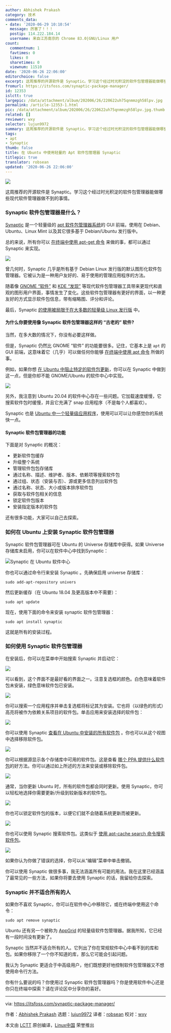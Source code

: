 ```yaml
---
author: Abhishek Prakash
category: 技术
comments_data:
- date: '2020-06-29 10:10:54'
  message: 厉害了！！！
  postip: 114.222.184.14
  username: 来自江苏南京的 Chrome 83.0|GNU/Linux 用户
count:
  commentnum: 1
  favtimes: 0
  likes: 0
  sharetimes: 0
  viewnum: 11510
date: '2020-06-26 22:06:00'
editorchoice: false
excerpt: 这周推荐的开源软件是 Synaptic。学习这个经过时光积淀的软件包管理器能做哪些现代软件管理器做不到的事情。
fromurl: https://itsfoss.com/synaptic-package-manager/
id: 12353
islctt: true
largepic: /data/attachment/album/202006/26/220622uh75qnmmzgh58lpv.jpg
permalink: /article-12353-1.html
pic: /data/attachment/album/202006/26/220622uh75qnmmzgh58lpv.jpg.thumb.jpg
related: []
reviewer: wxy
selector: lujun9972
summary: 这周推荐的开源软件是 Synaptic。学习这个经过时光积淀的软件包管理器能做哪些现代软件管理器做不到的事情。
tags:
- apt
- Synaptic
thumb: false
title: 在 Ubuntu 中使用轻量的 Apt 软件包管理器 Synaptic
titlepic: true
translator: robsean
updated: '2020-06-26 22:06:00'
---
```


![](/data/attachment/album/202006/26/220622uh75qnmmzgh58lpv.jpg)


这周推荐的开源软件是 Synaptic。学习这个经过时光积淀的软件包管理器能做哪些现代软件管理器做不到的事情。


### Synaptic 软件包管理器是什么？


[Synaptic](https://www.nongnu.org/synaptic/) 是一个轻量级的 [apt 软件包管理器系统](https://en.wikipedia.org/wiki/APT_(software))的 GUI 前端，使用在 Debian、Ubuntu、Linux Mint 以及其它很多基于 Debian/Ubuntu 发行版中。


总的来说，所有你可以 [在终端中使用 apt-get 命令](https://itsfoss.com/apt-get-linux-guide/) 来做的事，都可以通过 Synaptic 来实现。


![](/data/attachment/album/202006/26/221252fa4pf5a5fw55p5z2.png)


曾几何时，Synaptic 几乎是所有基于 Debian Linux 发行版的默认图形化软件包管理器。它被认为是一种用户友好的、易于使用的管理应用程序的方法。


随着像 [GNOME “软件”](https://wiki.gnome.org/Apps/Software) 和 [KDE “发现”](https://userbase.kde.org/Discover) 等现代软件包管理器工具带来更现代和直观的图形用户界面，事情发生了变化。这些软件包管理器有更好的界面，以一种更友好的方式显示软件包信息，带有缩略图、评分和评论。


最后，Synaptic [的使用被局限于在大多数的轻量级 Linux 发行版](https://itsfoss.com/lightweight-alternative-applications-ubuntu/) 中。


#### 为什么你要使用像 Synaptic 软件包管理器这样的 “古老的” 软件?


当然，在多大数的情况下，你没有必要这样做。


但是，Synaptic 仍然比 GNOME “软件” 的功能要很多。记住，它基本上是 `apt` 的 GUI 前端，这意味着它（几乎）可以做任何你能够 [在终端中使用 apt 命令](https://itsfoss.com/apt-command-guide/) 所做的事。


例如，如果你想 [在 Ubuntu 中阻止特定的软件包更新](https://itsfoss.com/prevent-package-update-ubuntu/)，你可以在 Synaptic 中做到这一点，但是你却不能 GNOME/Ubuntu 的软件中心中实现。


![](/data/attachment/album/202006/26/221145x1m4mm949mmlmijj.png)


另外，我注意到 Ubuntu 20.04 的软件中心存在一些问题。它加载速度缓慢，它搜索软件包时缓慢，并且它充满了 snap 应用程序（不是每个人都喜欢）。


Synaptic 也是 [Ubuntu 中一个轻量级应用程序](https://itsfoss.com/lightweight-alternative-applications-ubuntu/)，使用可以可以让你感觉你的系统快一点。


#### Synaptic 软件包管理器的功能


下面是对 Synaptic 的概况：


* 更新软件包缓存
* 升级整个系统
* 管理软件包包存储库
* 通过名称、描述、维护者、版本、依赖项等搜索软件包
* 通过组、状态（安装与否）、源或更多信息列出软件包
* 通过名称、状态、大小或版本排序软件包
* 获取与软件包相关的信息
* 锁定软件包版本
* 安装指定版本的软件包


还有很多功能，大家可以自己去探索。


### 如何在 Ubuntu 上安装 Synaptic 软件包管理器


Synaptic 软件包管理器可在 Ubuntu 的 Universe 存储库中获得。如果 Universe 存储库未启用，你可以在软件中心中找到Synaptic：


![Synaptic 在 Ubuntu 软件中心](/data/attachment/album/202006/26/220649hycz77illy56ca7l.png)


你也可以通过命令行来安装 Synaptic 。先确保启用 universe 存储库：



```
sudo add-apt-repository univers

```

然后更新缓存（在 Ubuntu 18.04 及更高版本中不需要）：



```
sudo apt update

```

现在，使用下面的命令来安装 synaptic 软件包管理器：



```
sudo apt install synaptic

```

这就是所有的安装过程。


### 如何使用 Synaptic 软件包管理器


在安装后，你可以在菜单中开始搜索 Synaptic 并启动它：


![](/data/attachment/album/202006/26/220650vup20i3guupgggf2.jpg)


可以看到，这个界面不是最好看的界面之一。注意复选框的颜色。白色意味着软件包未安装，绿色意味软件包已安装。


![](/data/attachment/album/202006/26/221315n882xfvu5u50e5zj.png)


你可以搜索一个应用程序并单击复选框将标记其为安装。它也将（以绿色的形式）高亮将被作为依赖关系项目的软件包。单击应用来安装选择的软件包：


![](/data/attachment/album/202006/26/220654lsraido2zdta1a5o.png)


你可以使用 Synaptic [查看在 Ubuntu 中安装的所有软件包](https://itsfoss.com/list-installed-packages-ubuntu/) 。你也可以从这个视图中选择移除软件包。


![](/data/attachment/album/202006/26/220656lgtmgowit5mwmt8o.png)


你可以根据源显示各个存储库中可用的软件包。这是查看 [哪个 PPA 提供什么软件包](https://itsfoss.com/ppa-guide/)的好方法。你可以通过如上所述的方法来安装或移除软件包。


![](/data/attachment/album/202006/26/220659feb0leej4w04wkii.png)


通常，当你更新 Ubuntu 时，所有的软件包都会同时更新。使用 Synaptic，你可以轻松地选择你需要更新/升级到较新版本的软件包。


![](/data/attachment/album/202006/26/220702dapwoaklwbapogva.png)


你也可以锁定软件包的版本，以便它们就不会随着系统更新而被更新。


![](/data/attachment/album/202006/26/221145x1m4mm949mmlmijj.png)


你也可以使用 Synaptic 搜索软件包。这类似于 [使用 apt-cache search 命令搜索软件包](https://itsfoss.com/apt-search-command/)。


![](/data/attachment/album/202006/26/220710wfwtwreexutkwwtp.png)


如果你认为你做了错误的选择，你可以从“编辑”菜单中单击撤销。


你可以使用 Synaptic 做很多事，我无法涵盖所有可能的用法。我在这里已经涵盖了最常见的一些方法，如果你将要去使用 Synaptic 的话，我留给你去探索。


### Synaptic 并不适合所有的人


如果你不喜欢 Synaptic，你可以在软件中心中移除它，或在终端中使用这个命令：



```
sudo apt remove synaptic

```

Ubuntu 还有另一个被称为 [AppGrid](https://itsfoss.com/app-grid-lighter-alternative-ubuntu-software-center/) 的轻量级软件包管理器。据我所知，它已经有一段时间没有更新了。


Synaptic 当然并不适合所有的人。它列出了你在常规软件中心中看不到的库和包。如果你移除了一个你不知道的库，那么它可能会引起问题。


我认为 Synaptic 更适合于中高级用户，他们既想更好地控制软件包管理器又不想使用命令行方法。


你有什么要说的吗？你使用过 Synaptic 软件包管理器吗？你是使用软件中心还是你只在终端中探索？请在评论区中分享你的喜好。




---


via: <https://itsfoss.com/synaptic-package-manager/>


作者：[Abhishek Prakash](https://itsfoss.com/author/abhishek/) 选题：[lujun9972](https://github.com/lujun9972) 译者：[robsean](https://github.comrobsean) 校对：[wxy](https://github.com/wxy)


本文由 [LCTT](https://github.com/LCTT/TranslateProject) 原创编译，[Linux中国](https://linux.cn/) 荣誉推出